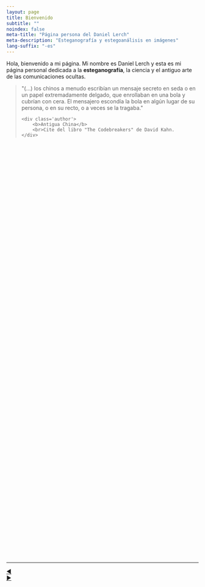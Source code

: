 ```yaml
---
layout: page
title: Bienvenido
subtitle: "" 
noindex: false
meta-title: "Página persona del Daniel Lerch"
meta-description: "Esteganografía y estegoanálisis en imágenes"
lang-suffix: "-es"
---
```


Hola, bienvenido a mi página. Mi nombre es Daniel Lerch y esta es mi página personal dedicada a la **esteganografía**, la ciencia y el antiguo arte de las comunicaciones ocultas.


<link rel="stylesheet" href="/css/slide.css">

<div style='height:350px' class='cites'>




<blockquote id='slide-0' class='slide' style='opacity:1'>
   "(...) los chinos a menudo escribían un mensaje secreto en seda o en un 
    papel extremadamente delgado, que enrollaban en una bola y cubrían con 
    cera. El mensajero escondía la bola en algún lugar de su persona, o en 
    su recto, o a veces se la tragaba."
   
    <div class='author'>
        <b>Antigua China</b>
        <br>Cite del libro "The Codebreakers" de David Kahn.
    </div>
</blockquote>


<blockquote id='slide-1' class='slide' style='opacity:0'>
   "Demarato, el hijo de Aristón, que estaba exiliado en Persia, (...) tan 
    pronto como le llegó en Susa la noticia de que Jerjes había decidido la 
    invasión de Grecia, sintió que debía transmitir la información a Esparta. 
    Como el peligro de que lo descubrieran era grande, solo había una forma 
    en la que podía ingeniárselas para transmitir el mensaje: raspando la 
    cera de un par de tablas plegables de madera, escribiendo directamente 
    en la madera lo que Jerjes pretendía hacer, y cubriendo luego el mensaje 
    con cera nuevamente. De esta manera, las tablillas, aparentemente en 
    blanco, no causarían problemas con los guardias a lo largo del camino."
   
    <div class='author'>
        <b>Histories, Herodoto (430 B.C.)</b>
        <br>Cita del libro "The Codebreakers" de David Kahn.
    </div>
</blockquote>


<blockquote id='slide-2' clsas='slide' style='opacity:0'>
   "Histieo, queriendo enviar un mensaje desde la corte persa a su yerno, 
    el tirano Aristágoras de Mileto, afeitó la cabeza de un esclavo de 
    confianza, tatuó el mensaje secreto en ella, esperó a que creciera 
    una nueva cabellera y se lo envió a su yerno con la instrucción de afeitar
    la cabeza del esclavo. Cuando Aristágoras lo hizo, leyó en el cuero 
    cabelludo del esclavo un mensaje que lo instaba a rebelarse contra Persia".
   
    <div class='author'>
        <b>Histories, Herodoto (430 B.C.)</b>
        <br>Cita del libro "The Codebreakers" de David Kahn.
    </div>
</blockquote>


<blockquote id='slide-3' class='slide' style='opacity:0'>
  "(...) He descubierto ciertas formas, numerosas y variadas, (...)
   por las cuales puedo transmitir mis pensamientos más secretos a otro que 
   conoce este arte, por lejos que lo desee, con seguridad y libre de engaño, 
   sospecha o detección. por cualquiera, por escrito o abiertamente a 
   través de mensajeros."

    <div style='text-align:right;position:relative;top:10px;font-size:16px;margin:10px'>
        <b>Steganographia, Johanes Trithemius (1462 - 1516)</b>
    </div>
</blockquote>

<blockquote id='slide-4' class='slide' style='opacity:0'>
   "La rejilla de Cardano consiste en una lámina de material rígido, como cartón
   o metal, en la que se realizan unos agujeros rectangulares, de la altura de 
   una línea escrita y de longitud variable, a intervalos irregulares. El 
   remitente coloca esta máscara sobre una hoja de papel y escribe el mensaje 
   secreto a través de los agujeros, algunos de las cuales ocuparán una palabra 
   entera, otras una sola letra y otras una sílaba. A continuación, quita la 
   rejilla y llena los espacios restantes con un mensaje de inocuo. (...) El 
   receptor, simplemente, colocará su rejilla sobre el papel y lee el texto oculto 
   a través de los agujeros."
   
    <div style='text-align:right;position:relative;top:10px;font-size:16px;margin:10px'>
        <b>Girolamo Cardano (1501 - 1576)</b>
        <br>Cita del libro "The Codebreakers" de David Kahn.
    </div>
</blockquote>

<blockquote id='slide-5' class='slide' style='opacity:0'>
    "Dos cómplices de un crimen han sido detenidos y están a punto de ser 
     encerrados en celdas muy separadas. Su único medio de comunicación 
     después de que estén encerrados será a través de los mensajes que les 
     transmitan los guardias. (...). Los presos, (...) están dispuestos a 
     aceptar estas condiciones (...) para poder comunicarse, ya que necesitan 
     coordinar sus planes. Para ello tendrán que engañar a los guardias 
     encontrando una forma de comunicarse en secreto (…)"

    <div class='author'>
        <b>El Problema del Prisionero y el Canal Subliminar<br>Gustavus J. Simmons (1983)</b>
    </div>
</blockquote>




<hr id='bar'>
<div id='left'><a id='left_link' href='#'>&#9664;</a></div>
<div id='seconds'></div>
<div id='right'><a id='right_link' href='#'>&#9654;</a></div>
</div>


<script src='/js/slide.js'></script>



